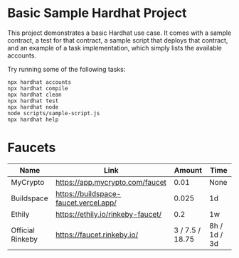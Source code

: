 # Basic Sample Hardhat Project

This project demonstrates a basic Hardhat use case. It comes with a sample contract, a test for that contract, a sample script that deploys that contract, and an example of a task implementation, which simply lists the available accounts.

Try running some of the following tasks:

```shell
npx hardhat accounts
npx hardhat compile
npx hardhat clean
npx hardhat test
npx hardhat node
node scripts/sample-script.js
npx hardhat help
```


# Faucets

| Name | Link |	Amount | Time | 
|--------------|-----------|------------|------------|
|MyCrypto |	https://app.mycrypto.com/faucet	| 0.01	| None| 
|Buildspace	| https://buildspace-faucet.vercel.app/ | 0.025 |	1d |
|Ethily	| https://ethily.io/rinkeby-faucet/	| 0.2	| 1w |
|Official Rinkeby |	https://faucet.rinkeby.io/ | 3 / 7.5 / 18.75 | 8h / 1d / 3d |
